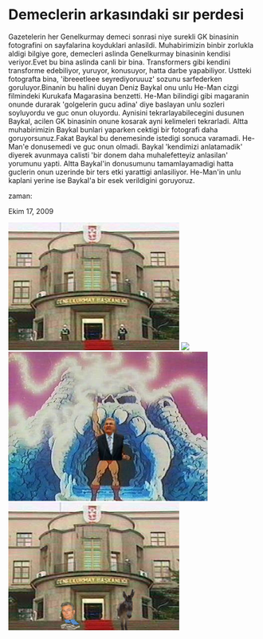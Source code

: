 # Demeclerin arkasındaki sır perdesi

Gazetelerin her Genelkurmay demeci sonrasi niye surekli GK binasinin
fotografini on sayfalarina koyduklari anlasildi. Muhabirimizin binbir
zorlukla aldigi bilgiye gore, demecleri aslinda Genelkurmay binasinin
kendisi veriyor.Evet bu bina aslinda canli bir bina. Transformers gibi
kendini transforme edebiliyor, yuruyor, konusuyor, hatta darbe
yapabiliyor. Ustteki fotografta bina, 'ibreeetleee seyrediyoruuuz'
sozunu sarfederken goruluyor.Binanin bu halini duyan Deniz Baykal onu
unlu He-Man cizgi filmindeki Kurukafa Magarasina benzetti. He-Man
bilindigi gibi magaranin onunde durarak 'golgelerin gucu adina' diye
baslayan unlu sozleri soyluyordu ve guc onun oluyordu. Aynisini
tekrarlayabilecegini dusunen Baykal, acilen GK binasinin onune kosarak
ayni kelimeleri tekrarladi. Altta muhabirimizin Baykal bunlari
yaparken cektigi bir fotografi daha goruyorsunuz.Fakat Baykal bu
denemesinde istedigi sonuca varamadi. He-Man'e donusemedi ve guc onun
olmadi. Baykal 'kendimizi anlatamadik' diyerek avunmaya calisti 'bir
donem daha muhalefetteyiz anlasilan' yorumunu yapti. Altta Baykal'in
donusumunu tamamlayamadigi hatta guclerin onun uzerinde bir ters etki
yarattigi anlasiliyor. He-Man'in unlu kaplani yerine ise Baykal'a bir
esek verildigini goruyoruz.







zaman:

Ekim 17, 2009










![](genelkurmay.jpg)
![](genelkurmay%286%29.jpg)
![](baykal-heman.jpg)
![](bk-baykal-essek.jpg)
